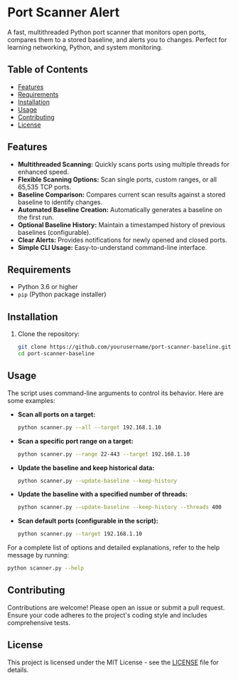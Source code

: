 # Port Scanner Alert

A fast, multithreaded Python port scanner that monitors open ports, compares them to a stored baseline, and alerts you to changes. Perfect for learning networking, Python, and system monitoring.


## Table of Contents

- [Features](#features)
- [Requirements](#requirements)
- [Installation](#installation)
- [Usage](#usage)
- [Contributing](#contributing)
- [License](#license)


## Features

*   **Multithreaded Scanning:**  Quickly scans ports using multiple threads for enhanced speed.
*   **Flexible Scanning Options:** Scan single ports, custom ranges, or all 65,535 TCP ports.
*   **Baseline Comparison:** Compares current scan results against a stored baseline to identify changes.
*   **Automated Baseline Creation:** Automatically generates a baseline on the first run.
*   **Optional Baseline History:**  Maintain a timestamped history of previous baselines (configurable).
*   **Clear Alerts:**  Provides notifications for newly opened and closed ports.
*   **Simple CLI Usage:** Easy-to-understand command-line interface.


## Requirements

*   Python 3.6 or higher
*   `pip` (Python package installer)


## Installation

1.  Clone the repository:

    ```bash
    git clone https://github.com/yourusername/port-scanner-baseline.git
    cd port-scanner-baseline
    ```

## Usage

The script uses command-line arguments to control its behavior.  Here are some examples:

* **Scan all ports on a target:**

    ```bash
    python scanner.py --all --target 192.168.1.10
    ```

* **Scan a specific port range on a target:**

    ```bash
    python scanner.py --range 22-443 --target 192.168.1.10
    ```

* **Update the baseline and keep historical data:**

    ```bash
    python scanner.py --update-baseline --keep-history
    ```

* **Update the baseline with a specified number of threads:**

    ```bash
    python scanner.py --update-baseline --keep-history --threads 400
    ```

* **Scan default ports (configurable in the script):**

    ```bash
    python scanner.py --target 192.168.1.10
    ```

For a complete list of options and detailed explanations, refer to the help message by running:

```bash
python scanner.py --help
```


## Contributing

Contributions are welcome! Please open an issue or submit a pull request.  Ensure your code adheres to the project's coding style and includes comprehensive tests.


## License

This project is licensed under the MIT License - see the [LICENSE](LICENSE) file for details.


